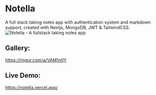 # Notella
A full stack taking notes app with authentication system and markdown support, created with Nextjs, MongoDB, JWT & TailwindCSS.
<img src="https://i.imgur.com/nPgd2nN.png" alt="Notella - A fullstack taking notes app"/>

## Gallery:
https://imgur.com/a/VAM1n0Y

## Live Demo:
https://notella.vercel.app/
